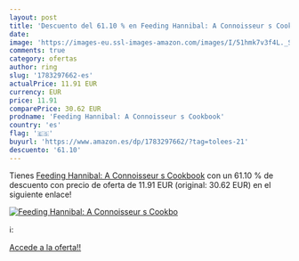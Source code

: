 ```yaml
---
layout: post
title: 'Descuento del 61.10 % en Feeding Hannibal: A Connoisseur s Cookbo'
date: 
image: 'https://images-eu.ssl-images-amazon.com/images/I/51hmk7v3f4L._SL200_.jpg'
comments: true
category: ofertas
author: ring
slug: '1783297662-es'
actualPrice: 11.91 EUR
currency: EUR
price: 11.91
comparePrice: 30.62 EUR
prodname: 'Feeding Hannibal: A Connoisseur s Cookbook'
country: 'es'
flag: '🇪🇸'
buyurl: 'https://www.amazon.es/dp/1783297662/?tag=tolees-21'
descuento: '61.10'
---
```


Tienes [Feeding Hannibal: A Connoisseur s Cookbook](https://www.amazon.es/dp/1783297662/?tag=tolees-21) con un 61.10 % de descuento con precio de oferta de 11.91 EUR (original: 30.62 EUR) en el siguiente enlace!

[![Feeding Hannibal: A Connoisseur s Cookbo](https://images-eu.ssl-images-amazon.com/images/I/51hmk7v3f4L._SL200_.jpg)](https://www.amazon.es/dp/1783297662/?tag=tolees-21)

ℹ️:


[Accede a la oferta!!](https://www.amazon.es/dp/1783297662/?tag=tolees-21)
